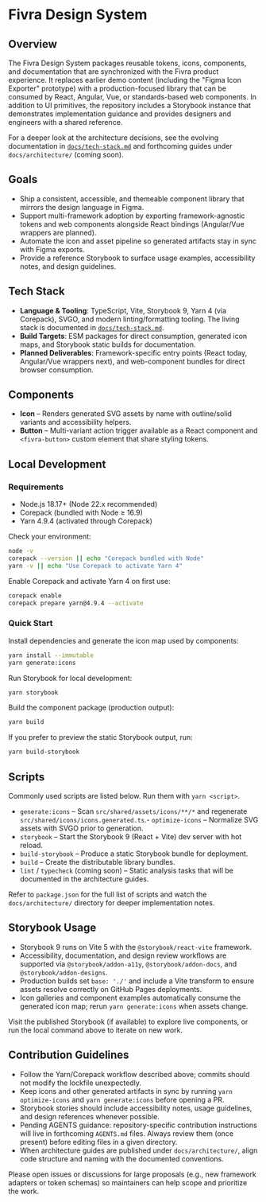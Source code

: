# Fivra Design System

## Overview
The Fivra Design System packages reusable tokens, icons, components, and documentation that are synchronized with the Fivra product experience. It replaces earlier demo content (including the "Figma Icon Exporter" prototype) with a production-focused library that can be consumed by React, Angular, Vue, or standards-based web components. In addition to UI primitives, the repository includes a Storybook instance that demonstrates implementation guidance and provides designers and engineers with a shared reference.

For a deeper look at the architecture decisions, see the evolving documentation in [`docs/tech-stack.md`](docs/tech-stack.md) and forthcoming guides under `docs/architecture/` (coming soon).

## Goals
- Ship a consistent, accessible, and themeable component library that mirrors the design language in Figma.
- Support multi-framework adoption by exporting framework-agnostic tokens and web components alongside React bindings (Angular/Vue wrappers are planned).
- Automate the icon and asset pipeline so generated artifacts stay in sync with Figma exports.
- Provide a reference Storybook to surface usage examples, accessibility notes, and design guidelines.

## Tech Stack
- **Language & Tooling**: TypeScript, Vite, Storybook 9, Yarn 4 (via Corepack), SVGO, and modern linting/formatting tooling. The living stack is documented in [`docs/tech-stack.md`](docs/tech-stack.md).
- **Build Targets**: ESM packages for direct consumption, generated icon maps, and Storybook static builds for documentation.
- **Planned Deliverables**: Framework-specific entry points (React today, Angular/Vue wrappers next), and web-component bundles for direct browser consumption.

## Components
- **Icon** – Renders generated SVG assets by name with outline/solid variants and accessibility helpers.
- **Button** – Multi-variant action trigger available as a React component and `<fivra-button>` custom element that share styling tokens.

## Local Development
### Requirements
- Node.js 18.17+ (Node 22.x recommended)
- Corepack (bundled with Node ≥ 16.9)
- Yarn 4.9.4 (activated through Corepack)

Check your environment:

```bash
node -v
corepack --version || echo "Corepack bundled with Node"
yarn -v || echo "Use Corepack to activate Yarn 4"
```

Enable Corepack and activate Yarn 4 on first use:

```bash
corepack enable
corepack prepare yarn@4.9.4 --activate
```

### Quick Start
Install dependencies and generate the icon map used by components:

```bash
yarn install --immutable
yarn generate:icons
```

Run Storybook for local development:

```bash
yarn storybook
```

Build the component package (production output):

```bash
yarn build
```

If you prefer to preview the static Storybook output, run:

```bash
yarn build-storybook
```

## Scripts
Commonly used scripts are listed below. Run them with `yarn <script>`.

- `generate:icons` – Scan `src/shared/assets/icons/**/*` and regenerate `src/shared/icons/icons.generated.ts`.- `optimize-icons` – Normalize SVG assets with SVGO prior to generation.
- `storybook` – Start the Storybook 9 (React + Vite) dev server with hot reload.
- `build-storybook` – Produce a static Storybook bundle for deployment.
- `build` – Create the distributable library bundles.
- `lint` / `typecheck` (coming soon) – Static analysis tasks that will be documented in the architecture guides.

Refer to `package.json` for the full list of scripts and watch the `docs/architecture/` directory for deeper implementation notes.

## Storybook Usage
- Storybook 9 runs on Vite 5 with the `@storybook/react-vite` framework.
- Accessibility, documentation, and design review workflows are supported via `@storybook/addon-a11y`, `@storybook/addon-docs`, and `@storybook/addon-designs`.
- Production builds set `base: './'` and include a Vite transform to ensure assets resolve correctly on GitHub Pages deployments.
- Icon galleries and component examples automatically consume the generated icon map; rerun `yarn generate:icons` when assets change.

Visit the published Storybook (if available) to explore live components, or run the local command above to iterate on new work.

## Contribution Guidelines
- Follow the Yarn/Corepack workflow described above; commits should not modify the lockfile unexpectedly.
- Keep icons and other generated artifacts in sync by running `yarn optimize-icons` and `yarn generate:icons` before opening a PR.
- Storybook stories should include accessibility notes, usage guidelines, and design references whenever possible.
- Pending AGENTS guidance: repository-specific contribution instructions will live in forthcoming `AGENTS.md` files. Always review them (once present) before editing files in a given directory.
- When architecture guides are published under `docs/architecture/`, align code structure and naming with the documented conventions.

Please open issues or discussions for large proposals (e.g., new framework adapters or token schemas) so maintainers can help scope and prioritize the work.
